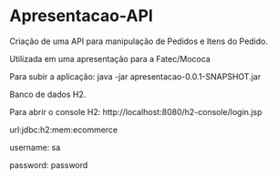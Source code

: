 # Apresentacao-API

Criação de uma API para manipulação de Pedidos e Itens do Pedido.

Utilizada em uma apresentação para a Fatec/Mococa

Para subir a aplicação:
java -jar apresentacao-0.0.1-SNAPSHOT.jar

Banco de dados H2.

Para abrir o console H2:
http://localhost:8080/h2-console/login.jsp

url:jdbc:h2:mem:ecommerce

username: sa

password: password
